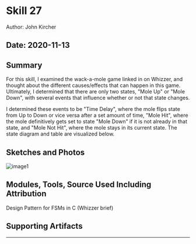#  Skill 27

Author: John Kircher

Date: 2020-11-13
-----

## Summary
For this skill, I examined the wack-a-mole game linked in on Whizzer, and thought about the different causes/effects that can happen in this game. Ultimately, I determined that there are only two states, "Mole Up" or "Mole Down", with several events that influence whether or not that state changes.

I determined these events to be "Time Delay", where the mole flips state from Up to Down or vice versa after a set amount of time, "Mole Hit", where the mole definitively gets set to state "Mole Down" if it is not already in that state, and "Mole Not Hit", where the mole stays in its current state. The state diagram and table are visualized below.

## Sketches and Photos
![image1](https://user-images.githubusercontent.com/50682462/99134128-935f3f80-25ea-11eb-8a6a-3bd80eb7dfa8.jpeg)

## Modules, Tools, Source Used Including Attribution
Design Pattern for FSMs in C (Whizzer brief)

## Supporting Artifacts


-----
